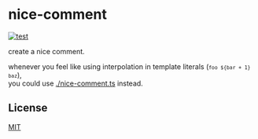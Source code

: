 # nice-comment

[![test](https://github.com/kiprasmel/nice-comment/actions/workflows/test.yml/badge.svg)](https://github.com/kiprasmel/nice-comment/actions/workflows/test.yml)

create a nice comment.

whenever you feel like using interpolation in template literals (<code>`foo ${bar + 1} baz`</code>),
<br>
you could use [./nice-comment.ts](./nice-comment.ts) instead.

## License

[MIT](./LICENSE)
